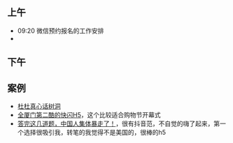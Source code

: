 ## 上午
* 09:20 微信预约报名的工作安排
* 
## 下午

## 案例
* [杜杜真心话树洞](http://m.durex.com.cn/qr/2017valentinesday/)
* [全厦门第二酷的快闪H5](http://www.bbbaaayyy.com/baydesign/i/index.html)，这个比较适合购物节开幕式
* [答完这几道题，中国人集体暴走了！](http://hlmj.treedom.cn/)，很有抖音范，不自觉的嗨了起来，第一个选择很吸引我，转笔的我觉得不是美国的，很棒的h5
